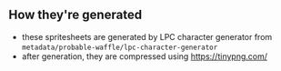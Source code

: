 ## How they're generated

- these spritesheets are generated by LPC character generator from `metadata/probable-waffle/lpc-character-generator`
- after generation, they are compressed using https://tinypng.com/
